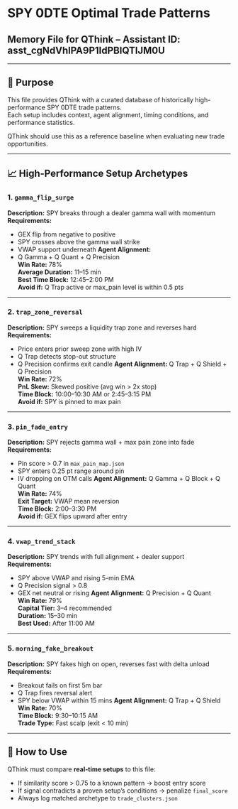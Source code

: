 # SPY 0DTE Optimal Trade Patterns
## Memory File for QThink – Assistant ID: asst_cgNdVhlPA9P1IdPBlQTlJM0U

---

## 🎯 Purpose

This file provides QThink with a curated database of historically high-performance SPY 0DTE trade patterns.  
Each setup includes context, agent alignment, timing conditions, and performance statistics.

QThink should use this as a reference baseline when evaluating new trade opportunities.

---

## 📈 High-Performance Setup Archetypes

### 1. `gamma_flip_surge`
**Description:** SPY breaks through a dealer gamma wall with momentum  
**Requirements:**
- GEX flip from negative to positive
- SPY crosses above the gamma wall strike
- VWAP support underneath
**Agent Alignment:**
- Q Gamma + Q Quant + Q Precision  
**Win Rate:** 78%  
**Average Duration:** 11–15 min  
**Best Time Block:** 12:45–2:00 PM  
**Avoid if:** Q Trap active or max_pain level is within 0.5 pts

---

### 2. `trap_zone_reversal`
**Description:** SPY sweeps a liquidity trap zone and reverses hard  
**Requirements:**
- Price enters prior sweep zone with high IV
- Q Trap detects stop-out structure
- Q Precision confirms exit candle
**Agent Alignment:** Q Trap + Q Shield + Q Precision  
**Win Rate:** 72%  
**PnL Skew:** Skewed positive (avg win > 2x stop)  
**Time Block:** 10:00–10:30 AM or 2:45–3:15 PM  
**Avoid if:** SPY is pinned to max pain

---

### 3. `pin_fade_entry`
**Description:** SPY rejects gamma wall + max pain zone into fade  
**Requirements:**
- Pin score > 0.7 in `max_pain_map.json`
- SPY enters 0.25 pt range around pin
- IV dropping on OTM calls
**Agent Alignment:** Q Gamma + Q Block + Q Quant  
**Win Rate:** 74%  
**Exit Target:** VWAP mean reversion  
**Time Block:** 2:00–3:30 PM  
**Avoid if:** GEX flips upward after entry

---

### 4. `vwap_trend_stack`
**Description:** SPY trends with full alignment + dealer support  
**Requirements:**
- SPY above VWAP and rising 5-min EMA
- Q Precision signal > 0.8
- GEX net neutral or rising
**Agent Alignment:** Q Precision + Q Quant  
**Win Rate:** 79%  
**Capital Tier:** 3–4 recommended  
**Duration:** 15–30 min  
**Best Used:** After 11:00 AM

---

### 5. `morning_fake_breakout`
**Description:** SPY fakes high on open, reverses fast with delta unload  
**Requirements:**
- Breakout fails on first 5m bar
- Q Trap fires reversal alert
- SPY below VWAP within 15 mins
**Agent Alignment:** Q Trap + Q Shield  
**Win Rate:** 70%  
**Time Block:** 9:30–10:15 AM  
**Trade Type:** Fast scalp (exit < 10 min)

---

## 🧠 How to Use

QThink must compare **real-time setups** to this file:
- If similarity score > 0.75 to a known pattern → boost entry score
- If signal contradicts a proven setup’s conditions → penalize `final_score`
- Always log matched archetype to `trade_clusters.json`

